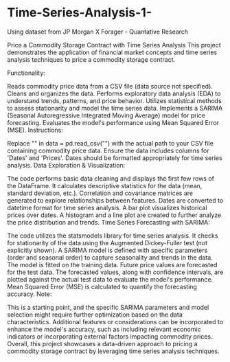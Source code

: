 # Time-Series-Analysis-1-
Using dataset from JP Morgan X Forager - Quantative Research 

Price a Commodity Storage Contract with Time Series Analysis
This project demonstrates the application of financial market concepts and time series analysis techniques to price a commodity storage contract.

Functionality:

Reads commodity price data from a CSV file (data source not specified).
Cleans and organizes the data.
Performs exploratory data analysis (EDA) to understand trends, patterns, and price behavior.
Utilizes statistical methods to assess stationarity and model the time series data.
Implements a SARIMA (Seasonal Autoregressive Integrated Moving Average) model for price forecasting.
Evaluates the model's performance using Mean Squared Error (MSE).
Instructions:

Replace "" in data = pd.read_csv("") with the actual path to your CSV file containing commodity price data.
Ensure the data includes columns for 'Dates' and 'Prices'. Dates should be formatted appropriately for time series analysis.
Data Exploration & Visualization:

The code performs basic data cleaning and displays the first few rows of the DataFrame.
It calculates descriptive statistics for the data (mean, standard deviation, etc.).
Correlation and covariance matrices are generated to explore relationships between features.
Dates are converted to datetime format for time series analysis.
A bar plot visualizes historical prices over dates.
A histogram and a line plot are created to further analyze the price distribution and trends.
Time Series Forecasting with SARIMA:

The code utilizes the statsmodels library for time series analysis.
It checks for stationarity of the data using the Augmented Dickey-Fuller test (not explicitly shown).
A SARIMA model is defined with specific parameters (order and seasonal order) to capture seasonality and trends in the data.
The model is fitted on the training data.
Future price values are forecasted for the test data.
The forecasted values, along with confidence intervals, are plotted against the actual test data to evaluate the model's performance.
Mean Squared Error (MSE) is calculated to quantify the forecasting accuracy.
Note:

This is a starting point, and the specific SARIMA parameters and model selection might require further optimization based on the data characteristics.
Additional features or considerations can be incorporated to enhance the model's accuracy, such as including relevant economic indicators or incorporating external factors impacting commodity prices.
Overall, this project showcases a data-driven approach to pricing a commodity storage contract by leveraging time series analysis techniques.
